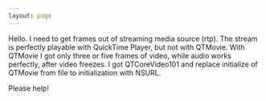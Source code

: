 ```yaml
---
layout: page
---
```


Hello. I need to get frames out of streaming media source (rtp). The stream is perfectly playable with QuickTime Player, but not with QTMovie. With QTMovie I got only three or five frames of video, while audio works perfectly, after video freezes. I got QTCoreVideo101 and replace initialize of QTMovie from file to initialization with NSURL.

Please help!
